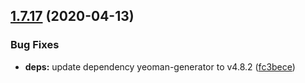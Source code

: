 ## [1.7.17](https://github.com/MichaelHettmer/generator-mht/compare/v1.7.16...v1.7.17) (2020-04-13)


### Bug Fixes

* **deps:** update dependency yeoman-generator to v4.8.2 ([fc3bece](https://github.com/MichaelHettmer/generator-mht/commit/fc3bece5458e33eb1ac4d6da0b26a7cec65d0f39))
